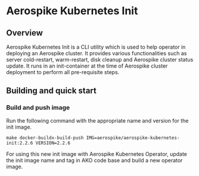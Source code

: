 # Aerospike Kubernetes Init

## Overview

Aerospike Kubernetes Init is a CLI utility which is used to help operator in deploying an Aerospike cluster. It provides
various functionalities such as server cold-restart, warm-restart, disk cleanup and Aerospike cluster status update. It 
runs in an init-container at the time of Aerospike cluster deployment to perform all pre-requisite steps.

## Building and quick start
### Build and push image

Run the following command with the appropriate name and version for the init image.

```shell
make docker-buildx-build-push IMG=aerospike/aerospike-kubernetes-init:2.2.6 VERSION=2.2.6
```

For using this new init image with Aerospike Kubernetes Operator, update the init image name and tag in AKO code base 
and build a new operator image.